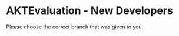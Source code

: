 AKTEvaluation - New Developers
=============

Please choose the correct branch that was given to you.